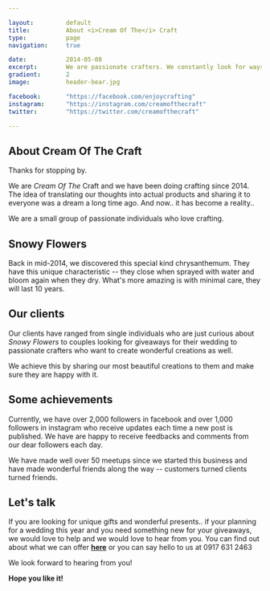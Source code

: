 ```yaml
---

layout:			default
title:  		About <i>Cream Of The</i> Craft
type:			page
navigation: 	true

date:   		2014-05-08
excerpt: 		We are passionate crafters. We constantly look for ways to express our passion. We look within the <i>deepest corners of our imagination</i> and channel them to our hands to come up with these beautiful works. We are <b>full of excitement</b> everytime an idea pops up. 
gradient: 		2
image: 			header-bear.jpg

facebook: 		"https://facebook.com/enjoycrafting"
instagram: 		"https://instagram.com/creamofthecraft"
twitter: 		"https://twitter.com/creamofthecraft"

---
```


## About Cream Of The Craft

Thanks for stopping by.

We are <i>Cream Of The</i> Craft and we have been doing crafting since 2014. The idea of translating our thoughts into actual products and sharing it to everyone was a dream a long time ago. And now.. it has become a reality..

We are a small group of passionate individuals who love crafting. 

## Snowy Flowers

Back in mid-2014, we discovered this special kind chrysanthemum. They have this unique characteristic -- they close when sprayed with water and bloom again when they dry. What's more amazing is with minimal care, they will last 10 years.

## Our clients

Our clients have ranged from single individuals who are just curious about <i>Snowy Flowers</i> to couples looking for giveaways for their wedding to passionate crafters who want to create wonderful creations as well. 

We achieve this by sharing our most beautiful creations to them and make sure they are happy with it.

## Some achievements

Currently, we have over 2,000 followers in facebook and over 1,000 followers in instagram who receive updates each time a new post is published. We have are happy to receive feedbacks and comments from our dear followers each day.

We have made well over 50 meetups since we started this business and have made wonderful friends along the way -- customers turned clients turned friends.

## Let's talk

If you are looking for unique gifts and wonderful presents.. if your planning for a wedding this year and you need something new for your giveaways, we would love to help and we would love to hear from you. You can find out about what we can offer **[here](/made-with-love.html)** or you can say hello to us at 0917 631 2463

We look forward to hearing from you!

**Hope you like it!**